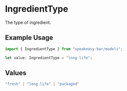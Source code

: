 # IngredientType

The type of ingredient.

## Example Usage

```typescript
import { IngredientType } from "speakeasy-bar/models";

let value: IngredientType = "long-life";
```

## Values

```typescript
"fresh" | "long-life" | "packaged"
```